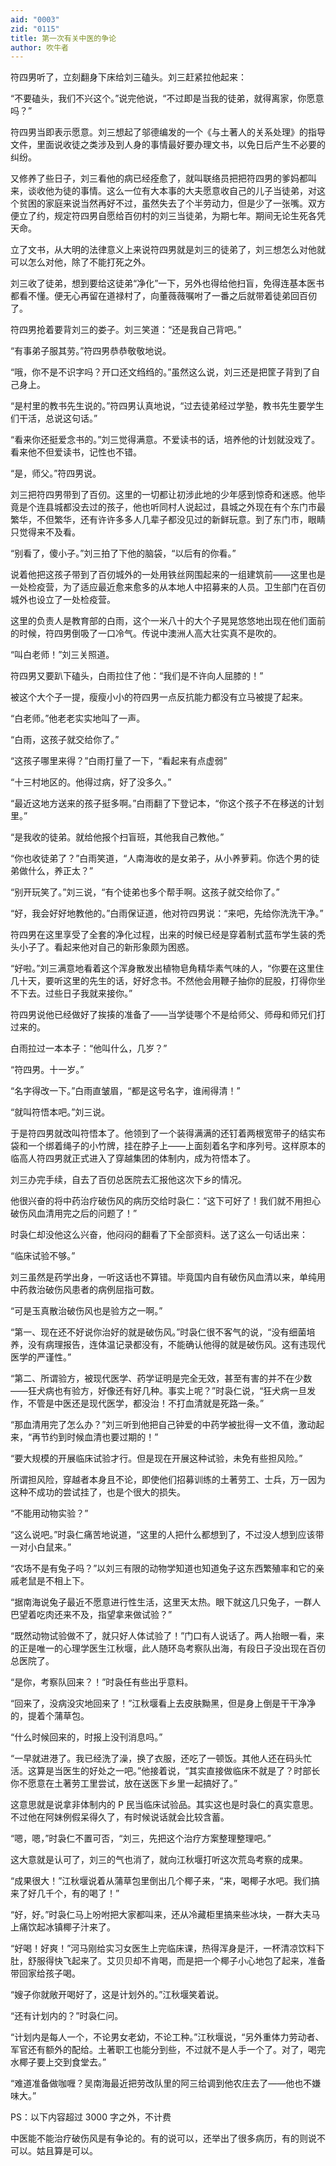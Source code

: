 ```yaml
---
aid: "0003"
zid: "0115"
title: 第一次有关中医的争论
author: 吹牛者
---
```


符四男听了，立刻翻身下床给刘三磕头。刘三赶紧拉他起来：

“不要磕头，我们不兴这个。”说完他说，“不过即是当我的徒弟，就得离家，你愿意吗？”

符四男当即表示愿意。刘三想起了邬德编发的一个《与土著人的关系处理》的指导文件，里面说收徒之类涉及到人身的事情最好要办理文书，以免日后产生不必要的纠纷。

又修养了些日子，刘三看他的病已经痊愈了，就叫联络员把把符四男的爹妈都叫来，谈收他为徒的事情。这么一位有大本事的大夫愿意收自己的儿子当徒弟，对这个贫困的家庭来说当然再好不过，虽然失去了个半劳动力，但是少了一张嘴。双方便立了约，规定符四男自愿给百仞村的刘三当徒弟，为期七年。期间无论生死各凭天命。

立了文书，从大明的法律意义上来说符四男就是刘三的徒弟了，刘三想怎么对他就可以怎么对他，除了不能打死之外。

刘三收了徒弟，想到要给这徒弟“净化”一下，另外也得给他扫盲，免得连基本医书都看不懂。便无心再留在道禄村了，向董薇薇嘱咐了一番之后就带着徒弟回百仞了。

符四男抢着要背刘三的娄子。刘三笑道：“还是我自己背吧。”

“有事弟子服其劳。”符四男恭恭敬敬地说。

“哦，你不是不识字吗？开口还文绉绉的。”虽然这么说，刘三还是把筐子背到了自己身上。

“是村里的教书先生说的。”符四男认真地说，“过去徒弟经过学塾，教书先生要学生们干活，总说这句话。”

“看来你还挺爱念书的。”刘三觉得满意。不爱读书的话，培养他的计划就没戏了。看来他不但爱读书，记性也不错。

“是，师父。”符四男说。

刘三把符四男带到了百仞。这里的一切都让初涉此地的少年感到惊奇和迷惑。他毕竟是个连县城都没去过的孩子，他也听同村人说起过，县城之外现在有个东门市最繁华，不但繁华，还有许许多多人几辈子都没见过的新鲜玩意。到了东门市，眼睛只觉得来不及看。

“别看了，傻小子。”刘三拍了下他的脑袋，“以后有的你看。”

说着他把这孩子带到了百仞城外的一处用铁丝网围起来的一组建筑前——这里也是一处检疫营，为了适应最近愈来愈多的从本地人中招募来的人员。卫生部门在百仞城外也设立了一处检疫营。

这里的负责人是教育部的白雨，这个一米八十的大个子晃晃悠悠地出现在他们面前的时候，符四男倒吸了一口冷气。传说中澳洲人高大壮实真不是吹的。

“叫白老师！”刘三关照道。

符四男又要趴下磕头，白雨拉住了他：“我们是不许向人屈膝的！”

被这个大个子一提，瘦瘦小小的符四男一点反抗能力都没有立马被提了起来。

“白老师。”他老老实实地叫了一声。

“白雨，这孩子就交给你了。”

“这孩子哪里来得？”白雨打量了一下，“看起来有点虚弱”

“十三村地区的。他得过病，好了没多久。”

“最近这地方送来的孩子挺多啊。”白雨翻了下登记本，“你这个孩子不在移送的计划里。”

“是我收的徒弟。就给他报个扫盲班，其他我自己教他。”

“你也收徒弟了？”白雨笑道，“人南海收的是女弟子，从小养萝莉。你选个男的徒弟做什么，养正太？”

“别开玩笑了。”刘三说，“有个徒弟也多个帮手啊。这孩子就交给你了。”

“好，我会好好地教他的。”白雨保证道，他对符四男说：“来吧，先给你洗洗干净。”

符四男在这里享受了全套的净化过程，出来的时候已经是穿着制式蓝布学生装的秃头小子了。看起来他对自己的新形象颇为困惑。

“好啦。”刘三满意地看着这个浑身散发出植物皂角精华素气味的人，“你要在这里住几十天，要听这里的先生的话，好好念书。不然他会用鞭子抽你的屁股，打得你坐不下去。过些日子我就来接你。”

符四男说他已经做好了挨揍的准备了——当学徒哪个不是给师父、师母和师兄们打过来的。

白雨拉过一本本子：“他叫什么，几岁？”

“符四男。十一岁。”

“名字得改一下。”白雨直皱眉，“都是这号名字，谁闹得清！”

“就叫符悟本吧。”刘三说。

于是符四男就改叫符悟本了。他领到了一个装得满满的还钉着两根宽带子的结实布袋和一个绑着绳子的小竹牌，挂在脖子上——上面刻着名字和序列号。这样原本的临高人符四男就正式进入了穿越集团的体制内，成为符悟本了。

刘三办完手续，自去了百仞总医院去汇报他这次下乡的情况。

他很兴奋的将中药治疗破伤风的病历交给时袅仁：“这下可好了！我们就不用担心破伤风血清用完之后的问题了！”

时袅仁却没他这么兴奋，他闷闷的翻看了下全部资料。送了这么一句话出来：

“临床试验不够。”

刘三虽然是药学出身，一听这话也不算错。毕竟国内自有破伤风血清以来，单纯用中药救治破伤风患者的病例屈指可数。

“可是玉真散治破伤风也是验方之一啊。”

“第一、现在还不好说你治好的就是破伤风。”时袅仁很不客气的说，“没有细菌培养，没有病理报告，连体温记录都没有，不能确认他得的就是破伤风。这有违现代医学的严谨性。”

“第二、所谓验方，被现代医学、药学证明是完全无效，甚至有害的并不在少数——狂犬病也有验方，好像还有好几种。事实上呢？”时袅仁说，“狂犬病一旦发作，不管是中医还是现代医学，都没治！不打血清就是死路一条。”

“那血清用完了怎么办？”刘三听到他把自己钟爱的中药学被批得一文不值，激动起来，“再节约到时候血清也要过期的！”

“要大规模的开展临床试验才行。但是现在开展这种试验，未免有些担风险。”

所谓担风险，穿越者本身且不论，即使他们招募训练的土著劳工、士兵，万一因为这种不成功的尝试挂了，也是个很大的损失。

“不能用动物实验？”

“这么说吧。”时袅仁痛苦地说道，“这里的人把什么都想到了，不过没人想到应该带一对小白鼠来。”

“农场不是有兔子吗？”以刘三有限的动物学知道也知道兔子这东西繁殖率和它的亲戚老鼠是不相上下。

“据南海说兔子最近不愿意进行性生活，这里天太热。眼下就这几只兔子，一群人巴望着吃肉还来不及，指望拿来做试验？”

“既然动物试验做不了，就只好人体试验了！”门口有人说话了。两人抬眼一看，来的正是唯一的心理学医生江秋堰，此人随环岛考察队出海，有段日子没出现在百仞总医院了。

“是你，考察队回来？！”时袅任有些出乎意料。

“回来了，没病没灾地回来了！”江秋堰看上去皮肤黝黑，但是身上倒是干干净净的，提着个蒲草包。

“什么时候回来的，时报上没刊消息吗。”

“一早就进港了。我已经洗了澡，换了衣服，还吃了一顿饭。其他人还在码头忙活。这算是当医生的好处之一吧。”他接着说，“其实直接做临床不就是了？时部长你不愿意在土著劳工里尝试，放在送医下乡里一起搞好了。”

这意思就是说拿非体制内的 P 民当临床试验品。其实这也是时袅仁的真实意思。不过他在阿妹例假呆得久了，有时候说话就会比较含蓄。

“嗯，嗯，”时袅仁不置可否，“刘三，先把这个治疗方案整理整理吧。”

这大意就是认可了，刘三的气也消了，就向江秋堰打听这次荒岛考察的成果。

“成果很大！”江秋堰说着从蒲草包里倒出几个椰子来，“来，喝椰子水吧。我们搞来了好几千个，有的喝了！”

“好，好。”时袅仁马上吩咐把大家都叫来，还从冷藏柜里搞来些冰块，一群大夫马上痛饮起冰镇椰子汁来了。

“好喝！好爽！”河马刚给实习女医生上完临床课，热得浑身是汗，一杯清凉饮料下肚，舒服得快飞起来了。艾贝贝却不肯喝，而是把一个椰子小心地包了起来，准备带回家给孩子喝。

“嫂子你就敞开喝好了，这是计划外的。”江秋堰笑着说。

“还有计划内的？”时袅仁问。

“计划内是每人一个，不论男女老幼，不论工种。”江秋堰说，“另外重体力劳动者、军官还有额外的配给。土著职工也能分到些，不过就不是人手一个了。对了，喝完水椰子要上交到食堂去。”

“难道准备做咖喱？吴南海最近把劳改队里的阿三给调到他农庄去了——他也不嫌味大。”

PS：以下内容超过 3000 字之外，不计费

中医能不能治疗破伤风是有争论的。有的说可以，还举出了很多病历，有的则说不可以。姑且算是可以。
